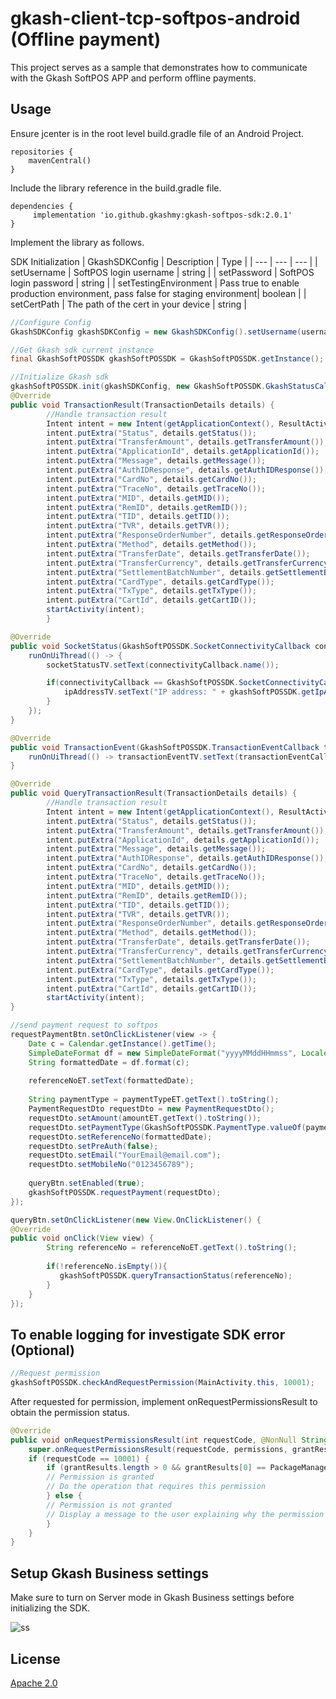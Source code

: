 # gkash-client-tcp-softpos-android (Offline payment)

This project serves as a sample that demonstrates how to communicate with the Gkash SoftPOS APP and perform offline payments.

## Usage
Ensure jcenter is in the root level build.gradle file of an Android Project.

```Gradle
repositories {
    mavenCentral()
}
```


Include the library reference in the build.gradle file.

```Gradle
dependencies {
     implementation 'io.github.gkashmy:gkash-softpos-sdk:2.0.1'
}
```


Implement the library as follows. 

SDK Initialization
| GkashSDKConfig  | Description | Type |
| --- | --- | --- |
| setUsername | SoftPOS login username | string |
| setPassword | SoftPOS login password | string |
| setTestingEnvironment | Pass true to enable production environment, pass false for staging environment| boolean |
| setCertPath | The path of the cert in your device | string |

```Java
//Configure Config
GkashSDKConfig gkashSDKConfig = new GkashSDKConfig().setUsername(username).setPassword(password).setTestingEnvironment(testingEnv).setCertPath("/GkashSDKCert/t1clientcert.pfx");

//Get Gkash sdk current instance
final GkashSoftPOSSDK gkashSoftPOSSDK = GkashSoftPOSSDK.getInstance();

//Initialize Gkash sdk
gkashSoftPOSSDK.init(gkashSDKConfig, new GkashSoftPOSSDK.GkashStatusCallback() {
@Override
public void TransactionResult(TransactionDetails details) {
        //Handle transaction result
        Intent intent = new Intent(getApplicationContext(), ResultActivity.class);
        intent.putExtra("Status", details.getStatus());
        intent.putExtra("TransferAmount", details.getTransferAmount());
        intent.putExtra("ApplicationId", details.getApplicationId());
        intent.putExtra("Message", details.getMessage());
        intent.putExtra("AuthIDResponse", details.getAuthIDResponse());
        intent.putExtra("CardNo", details.getCardNo());
        intent.putExtra("TraceNo", details.getTraceNo());
        intent.putExtra("MID", details.getMID());
        intent.putExtra("RemID", details.getRemID());
        intent.putExtra("TID", details.getTID());
        intent.putExtra("TVR", details.getTVR());
        intent.putExtra("ResponseOrderNumber", details.getResponseOrderNumber());
        intent.putExtra("Method", details.getMethod());
        intent.putExtra("TransferDate", details.getTransferDate());
        intent.putExtra("TransferCurrency", details.getTransferCurrency());
        intent.putExtra("SettlementBatchNumber", details.getSettlementBatchNumber());
        intent.putExtra("CardType", details.getCardType());
        intent.putExtra("TxType", details.getTxType());
        intent.putExtra("CartId", details.getCartID());
        startActivity(intent);
        }

@Override
public void SocketStatus(GkashSoftPOSSDK.SocketConnectivityCallback connectivityCallback) {
    runOnUiThread(() -> {
        socketStatusTV.setText(connectivityCallback.name());

        if(connectivityCallback == GkashSoftPOSSDK.SocketConnectivityCallback.ONLINE){
            ipAddressTV.setText("IP address: " + gkashSoftPOSSDK.getIpAddress());
        }
    });
}

@Override
public void TransactionEvent(GkashSoftPOSSDK.TransactionEventCallback transactionEventCallback) {
    runOnUiThread(() -> transactionEventTV.setText(transactionEventCallback.name()));
}

@Override
public void QueryTransactionResult(TransactionDetails details) {
        //Handle transaction result
        Intent intent = new Intent(getApplicationContext(), ResultActivity.class);
        intent.putExtra("Status", details.getStatus());
        intent.putExtra("TransferAmount", details.getTransferAmount());
        intent.putExtra("ApplicationId", details.getApplicationId());
        intent.putExtra("Message", details.getMessage());
        intent.putExtra("AuthIDResponse", details.getAuthIDResponse());
        intent.putExtra("CardNo", details.getCardNo());
        intent.putExtra("TraceNo", details.getTraceNo());
        intent.putExtra("MID", details.getMID());
        intent.putExtra("RemID", details.getRemID());
        intent.putExtra("TID", details.getTID());
        intent.putExtra("TVR", details.getTVR());
        intent.putExtra("ResponseOrderNumber", details.getResponseOrderNumber());
        intent.putExtra("Method", details.getMethod());
        intent.putExtra("TransferDate", details.getTransferDate());
        intent.putExtra("TransferCurrency", details.getTransferCurrency());
        intent.putExtra("SettlementBatchNumber", details.getSettlementBatchNumber());
        intent.putExtra("CardType", details.getCardType());
        intent.putExtra("TxType", details.getTxType());
        intent.putExtra("CartId", details.getCartID());
        startActivity(intent);
}

//send payment request to softpos
requestPaymentBtn.setOnClickListener(view -> {
    Date c = Calendar.getInstance().getTime();
    SimpleDateFormat df = new SimpleDateFormat("yyyyMMddHHmmss", Locale.getDefault());
    String formattedDate = df.format(c);
    
    referenceNoET.setText(formattedDate);
    
    String paymentType = paymentTypeET.getText().toString();
    PaymentRequestDto requestDto = new PaymentRequestDto();
    requestDto.setAmount(amountET.getText().toString());
    requestDto.setPaymentType(GkashSoftPOSSDK.PaymentType.valueOf(paymentType));
    requestDto.setReferenceNo(formattedDate);
    requestDto.setPreAuth(false);
    requestDto.setEmail("YourEmail@email.com");
    requestDto.setMobileNo("0123456789");
    
    queryBtn.setEnabled(true);
    gkashSoftPOSSDK.requestPayment(requestDto);
});

queryBtn.setOnClickListener(new View.OnClickListener() {
@Override
public void onClick(View view) {
        String referenceNo = referenceNoET.getText().toString();
    
        if(!referenceNo.isEmpty()){
           gkashSoftPOSSDK.queryTransactionStatus(referenceNo);
        }
    }
});
```
## To enable logging for investigate SDK error (Optional)
```Java
//Request permission
gkashSoftPOSSDK.checkAndRequestPermission(MainActivity.this, 10001);
```

After requested for permission, implement onRequestPermissionsResult to obtain the permission status.

```Java
@Override
public void onRequestPermissionsResult(int requestCode, @NonNull String[] permissions, @NonNull int[] grantResults) {
    super.onRequestPermissionsResult(requestCode, permissions, grantResults);
    if (requestCode == 10001) {
        if (grantResults.length > 0 && grantResults[0] == PackageManager.PERMISSION_GRANTED) {
        // Permission is granted
        // Do the operation that requires this permission
        } else {
        // Permission is not granted
        // Display a message to the user explaining why the permission is needed
        }
    }
}
```

## Setup Gkash Business settings

Make sure to turn on Server mode in Gkash Business settings before initializing the SDK.

![ss](https://github.com/gkashmy/gkash-client-tcp-softpos-android/assets/72077476/c7b38acd-3bff-4efe-b9b8-34fb8fac1c89)

## License
[Apache 2.0](https://choosealicense.com/licenses/apache-2.0/)

